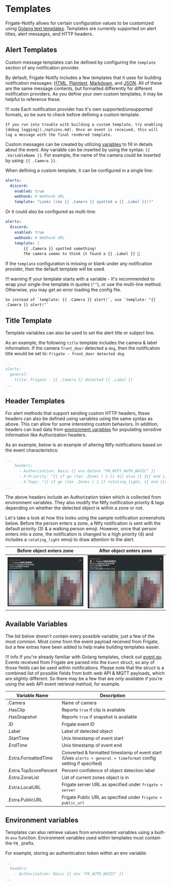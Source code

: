 # Templates

Frigate-Notify allows for certain configuration values to be customized using [Golang text templates](https://pkg.go.dev/text/template). Templates are currently supported on alert titles, alert messages, and HTTP headers.

## Alert Templates

Custom message templates can be defined by configuring the `template` section of any notification provider.

By default, Frigate-Notify includes a few templates that it uses for building notification messages: [HTML](https://github.com/0x2142/frigate-notify/blob/main/templates/html.template), [Plaintext](https://github.com/0x2142/frigate-notify/blob/main/templates/plaintext.template), [Markdown](https://github.com/0x2142/frigate-notify/blob/main/templates/markdown.template), and [JSON](https://github.com/0x2142/frigate-notify/blob/main/templates/json.template). All of these are the same message contents, but formatted differently for different notification providers. As you define your own custom templates, it may be helpful to reference these.

!!! note
    Each notification provider has it's own supported/unsupported formats, so be sure to check before defining a custom template.

    If you run into trouble with building a custom template, try enabling [debug logging](./options.md). Once an event is received, this will log a message with the final rendered template.

Custom messages can be created by utilizing [variables](#available-variables) to fill in details about the event. Any variable can be inserted by using the syntax: `{{ .VariableName }}`. For example, the name of the camera could be inserted by using: `{{ .Camera }}`.

When defining a custom template, it can be configured in a single line:

```yaml
alerts:
  discord:
    enabled: true
    webhook: # Webhook URL
    template: "Looks like {{ .Camera }} spotted a {{ .Label }}!!"
```

Or it could also be configured as multi-line:

```yaml
alerts:
  discord:
    enabled: true
    webhook: # Webhook URL
    template: |
        {{ .Camera }} spotted something!
        The camera seems to think it found a {{ .Label }} 🤔
```

If the `template` configuration is missing or blank under any notification provider, then the default template will be used.

!!! warning
    If your template starts with a variable - It's recommended to wrap your single-line template in quotes (`""`), or use the multi-line method. Otherwise, you may get an error loading the config file.

    So instead of `template: {{ .Camera }} alert!`, use `template: "{{ .Camera }} alert!"`

## Title Template

Template variables can also be used to set the alert title or subject line.

As an example, the following `title` template includes the camera & label information. If the camera `front_door` detected a `dog`, then the notification title would be set to: `Frigate - front_door detected dog`

```yaml title="Config File Snippet"
...
alerts:  
  general:
    title: Frigate - {{ .Camera }} detected {{ .Label }}
...
```

## Header Templates

For alert methods that support sending custom HTTP headers, these headers can also be defined using variables using the same syntax as above. This can allow for some interesting custom behaviors. In addition, headers can load data from [environment variables](#environment-variables) for populating sensitive information like Authorization headers.

As an example, below is an example of altering Ntfy notifications based on the event characteristics:

```yaml title="Config File Snippet"
...
    headers:
      - Authorization: Basic {{ env.Getenv "FN_NTFY_AUTH_BASIC" }}
      - X-Priority: "{{ if ge (len .Zones ) 1 }} 4{{ else }} 3{{ end }}"
      - X-Tags: "{{ if ge (len .Zones ) 1 }} rotating_light, {{ end }}walking"
...
```

The above headers include an Authorization token which is collected from environment variables. They also modify the Ntfy notification priority & tags depending on whether the detected object is within a zone or not.

Let's take a look at how this looks using the sample notification screenshots below. Before the person enters a zone, a Ntfy notification is sent with the default priority (3) & a walking person emoji. However, once that person enters into a zone, the notification is changed to a high priority (4) and includes a `rotating_light` emoji to draw attention to the alert.

| Before object enters zone                         | After object enters zone                          |
|:-------------------------------------------------:|:-------------------------------------------------:|
| ![](../img/http_header_template_ntfy_no_zone.png) | ![](../img/http_header_template_ntfy_in_zone.png) |

## Available Variables

The list below doesn't contain every possible variable, just a few of the most common. Most come from the event payload received from Frigate, but a few extras have been added to help make building templates easier.

!!! info
    If you're already familiar with Golang templates, check out [event.go](https://github.com/0x2142/frigate-notify/blob/main/models/event.go). Events received from Frigate are parsed into the `Event` struct, so any of those fields can be used within notifications. Please note that the struct is a combined list of possible fields from both web API & MQTT payloads, which are slightly different. So there may be a few that are only available if you're using the web API event retrieval method, for example.

| Variable Name          | Description                                                                                                              |
|------------------------|--------------------------------------------------------------------------------------------------------------------------|
| .Camera                | Name of camera                                                                                                           |
| .HasClip               | Reports `true` if clip is available                                                                                      |
| .HasSnapshot           | Reports `true` if snapshot is available                                                                                  |
| .ID                    | Frigate event ID                                                                                                         |
| .Label                 | Label of detected object                                                                                                 |
| .StartTime             | Unix timestamp of event start                                                                                            |
| .EndTime               | Unix timestamp of event end                                                                                              |
| .Extra.FormattedTime   | Converted & formatted timestamp of event start <br /> (Uses `alerts > general > timeformat` config setting if specified) |
| .Extra.TopScorePercent | Percent confidence of object detection label                                                                             |
| .Extra.ZoneList        | List of current zones object is in                                                                                       |
| .Extra.LocalURL        | Frigate server URL as specified under `frigate > server`                                                                 |
| .Extra.PublicURL       | Frigate Public URL as specified under `frigate > public_url`                                                             |

## Environment variables

Templates can also retrieve values from environment variables using a built-in `env` function. Environment variables used within templates must contain the `FN_` prefix.

For example, storing an authentication token within an env variable:

```yaml
...
  headers:
    - Authorization: Basic {{ env "FN_AUTH_BASIC" }}
...
```
